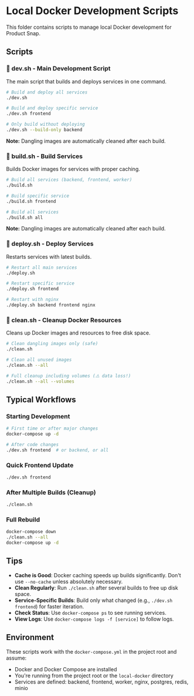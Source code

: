 # Local Docker Development Scripts

This folder contains scripts to manage local Docker development for Product Snap.

## Scripts

### 🚀 dev.sh - Main Development Script
The main script that builds and deploys services in one command.

```bash
# Build and deploy all services
./dev.sh

# Build and deploy specific service
./dev.sh frontend

# Only build without deploying
./dev.sh --build-only backend
```

**Note:** Dangling images are automatically cleaned after each build.

### 🔨 build.sh - Build Services
Builds Docker images for services with proper caching.

```bash
# Build all services (backend, frontend, worker)
./build.sh

# Build specific service
./build.sh frontend

# Build all services
./build.sh all
```

**Note:** Dangling images are automatically cleaned after each build.

### 🚢 deploy.sh - Deploy Services
Restarts services with latest builds.

```bash
# Restart all main services
./deploy.sh

# Restart specific service
./deploy.sh frontend

# Restart with nginx
./deploy.sh backend frontend nginx
```

### 🧹 clean.sh - Cleanup Docker Resources
Cleans up Docker images and resources to free disk space.

```bash
# Clean dangling images only (safe)
./clean.sh

# Clean all unused images
./clean.sh --all

# Full cleanup including volumes (⚠️ data loss!)
./clean.sh --all --volumes
```

## Typical Workflows

### Starting Development
```bash
# First time or after major changes
docker-compose up -d

# After code changes
./dev.sh frontend  # or backend, or all
```

### Quick Frontend Update
```bash
./dev.sh frontend
```

### After Multiple Builds (Cleanup)
```bash
./clean.sh
```

### Full Rebuild
```bash
docker-compose down
./clean.sh --all
docker-compose up -d
```

## Tips

- **Cache is Good**: Docker caching speeds up builds significantly. Don't use `--no-cache` unless absolutely necessary.
- **Clean Regularly**: Run `./clean.sh` after several builds to free up disk space.
- **Service-Specific Builds**: Build only what changed (e.g., `./dev.sh frontend`) for faster iteration.
- **Check Status**: Use `docker-compose ps` to see running services.
- **View Logs**: Use `docker-compose logs -f [service]` to follow logs.

## Environment

These scripts work with the `docker-compose.yml` in the project root and assume:
- Docker and Docker Compose are installed
- You're running from the project root or the `local-docker` directory
- Services are defined: backend, frontend, worker, nginx, postgres, redis, minio
